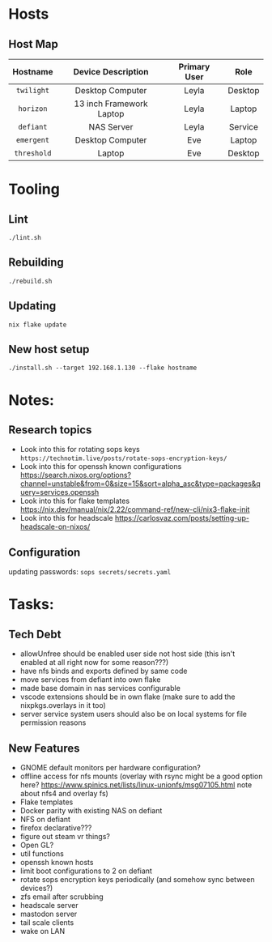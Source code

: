 # Hosts

## Host Map
|   Hostname  |      Device Description    |   Primary User   |    Role   |
| :---------: | :------------------------: | :--------------: | :-------: |
|  `twilight` |      Desktop Computer      |      Leyla       |  Desktop  |
|  `horizon`  |  13 inch Framework Laptop  |      Leyla       |  Laptop   |
|  `defiant`  |         NAS Server         |      Leyla       |  Service  |
|  `emergent` |      Desktop Computer      |       Eve        |  Laptop   |
| `threshold` |           Laptop           |       Eve        |  Desktop  |

# Tooling
## Lint
`./lint.sh`

## Rebuilding
`./rebuild.sh`

## Updating
`nix flake update`

## New host setup
`./install.sh --target 192.168.1.130 --flake hostname`

# Notes:

## Research topics
- Look into this for rotating sops keys `https://technotim.live/posts/rotate-sops-encryption-keys/`
- Look into this for openssh known configurations https://search.nixos.org/options?channel=unstable&from=0&size=15&sort=alpha_asc&type=packages&query=services.openssh
- Look into this for flake templates https://nix.dev/manual/nix/2.22/command-ref/new-cli/nix3-flake-init
- Look into this for headscale https://carlosvaz.com/posts/setting-up-headscale-on-nixos/

## Configuration
updating passwords: `sops secrets/secrets.yaml`

# Tasks:

## Tech Debt
- allowUnfree should be enabled user side not host side (this isn't enabled at all right now for some reason???)
- have nfs binds and exports defined by same code
- move services from defiant into own flake
- made base domain in nas services configurable
- vscode extensions should be in own flake (make sure to add the nixpkgs.overlays in it too)
- server service system users should also be on local systems for file permission reasons
## New Features
- GNOME default monitors per hardware configuration?
- offline access for nfs mounts (overlay with rsync might be a good option here? https://www.spinics.net/lists/linux-unionfs/msg07105.html note about nfs4 and overlay fs)
- Flake templates
- Docker parity with existing NAS on defiant
- NFS on defiant
- firefox declarative???
- figure out steam vr things?
- Open GL?
- util functions
- openssh known hosts
- limit boot configurations to 2 on defiant
- rotate sops encryption keys periodically (and somehow sync between devices?)
- zfs email after scrubbing
- headscale server
- mastodon server
- tail scale clients
- wake on LAN